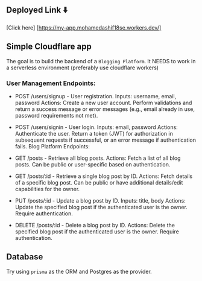 ## Deployed Link ⬇️

[Click here] [https://my-app.mohamedashif18se.workers.dev/]

## Simple Cloudflare app

The goal is to build the backend of a `Blogging Platform`.
It NEEDS to work in a serverless environment (preferably use cloudflare workers)

### User Management Endpoints:

- POST /users/signup - User registration.
  Inputs: username, email, password
  Actions: Create a new user account. Perform validations and return a success message or error messages (e.g., email already in use, password requirements not met).

- POST /users/signin - User login.
  Inputs: email, password
  Actions: Authenticate the user. Return a token (JWT) for authorization in subsequent requests if successful, or an error message if authentication fails.
  Blog Platform Endpoints:

- GET /posts - Retrieve all blog posts.
  Actions: Fetch a list of all blog posts. Can be public or user-specific based on authentication.

- GET /posts/:id - Retrieve a single blog post by ID.
  Actions: Fetch details of a specific blog post. Can be public or have additional details/edit capabilities for the owner.

- PUT /posts/:id - Update a blog post by ID.
  Inputs: title, body
  Actions: Update the specified blog post if the authenticated user is the owner. Require authentication.

- DELETE /posts/:id - Delete a blog post by ID.
  Actions: Delete the specified blog post if the authenticated user is the owner. Require authentication.

## Database

Try using `prisma` as the ORM and Postgres as the provider.
